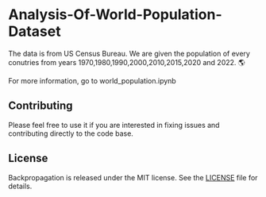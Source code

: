 # Analysis-Of-World-Population-Dataset
The data is from US Census Bureau. We are given the population of every conutries from years 1970,1980,1990,2000,2010,2015,2020 and 2022. 🌎

For more information, go to world_population.ipynb

## Contributing

Please feel free to use it if you are interested in fixing issues and contributing directly to the code base.

## License

Backpropagation is released under the MIT license. See the [LICENSE](/LICENSE) file for details.
